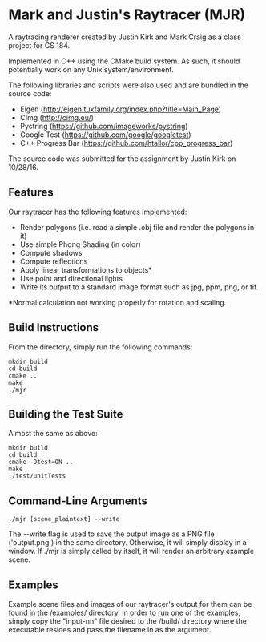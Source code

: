 # Mark and Justin's Raytracer (MJR)
A raytracing renderer created by Justin Kirk and Mark Craig as a class project for CS 184.

Implemented in C++ using the CMake build system. As such, it should potentially work on any Unix system/environment.

The following libraries and scripts were also used and are bundled in the source code:
 * Eigen (http://eigen.tuxfamily.org/index.php?title=Main_Page)
 * CImg (http://cimg.eu/)
 * Pystring (https://github.com/imageworks/pystring)
 * Google Test (https://github.com/google/googletest)
 * C++ Progress Bar (https://github.com/htailor/cpp_progress_bar)

The source code was submitted for the assignment by Justin Kirk on 10/28/16.
## Features
Our raytracer has the following features implemented:
 * Render polygons (i.e. read a simple .obj file and render the polygons in it)
 * Use simple Phong Shading (in color)
 * Compute shadows
 * Compute reflections
 * Apply linear transformations to objects*
 * Use point and directional lights
 * Write its output to a standard image format such as jpg, ppm, png, or tif.

*Normal calculation not working properly for rotation and scaling.


## Build Instructions
From the directory, simply run the following commands:
~~~~
mkdir build
cd build
cmake ..
make
./mjr
~~~~

## Building the Test Suite
Almost the same as above:
~~~~
mkdir build
cd build
cmake -Dtest=ON ..
make
./test/unitTests
~~~~

## Command-Line Arguments
~~~~
./mjr [scene_plaintext] --write
~~~~

The --write flag is used to save the output image as a PNG file ('output.png') in the same directory. Otherwise, it will simply display in a window.
If ./mjr is simply called by itself, it will render an arbitrary example scene.

## Examples
Example scene files and images of our raytracer's output for them can be found in the /examples/ directory.
In order to run one of the examples, simply copy the "input-nn" file desired to the /build/ directory where the executable resides and pass the filename in as the argument.
